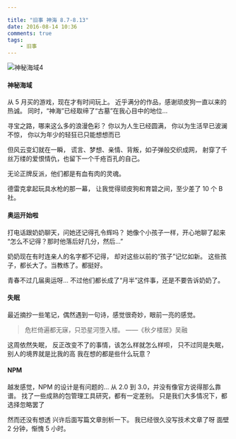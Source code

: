 ```yaml
---

title: "旧事 神海 8.7-8.13"
date: 2016-08-14 10:36
comments: true
tags: 
	- 旧事
---
```


![神秘海域4](/assets/blogImg/diary-2.jpg)

#### 神秘海域

从 5 月买的游戏，现在才有时间玩上。
近乎满分的作品，感谢顽皮狗一直以来的热诚。
同时，“神海”已经取缔了“古墓”在我心目中的地位…

寻宝之路，哪来这么多的浪漫色彩？
你以为人生已经圆满，
你以为生活早已波澜不惊，
你以为年少的轻狂已只能想想而已

但风云变幻就在一瞬，
谎言、梦想、亲情、背叛，如子弹般交织成网，
射穿了千丝万缕的爱恨情仇，也留下一个千疮百孔的自己。

无论正牌反派，他们都是有血有肉的灵魂。

德雷克拿起玩具水枪的那一幕，
让我觉得顽皮狗和育碧之间，至少差了 10 个 B 社。

<!--more-->

#### 奥运开始啦

打电话跟奶奶聊天，问她还记得孔令辉吗？
她像个小孩子一样，开心地聊了起来
“怎么不记得？那时他落后好几分，然后…”

奶奶现在有时连亲人的名字都不记得，
却对这些以前的“孩子”记忆如新。
这些孩子，都长大了。当教练了。都挺好。

青春不过几届奥运呀…
不过他们都长成了“月半”这件事，还是不要告诉奶奶了。

#### 失眠

最近摘抄一些笔记，偶然遇到一句诗，感觉很奇妙，眼前一亮的感觉。

> 危栏倚遍都无寐，只恐星河堕入楼。 ——《秋夕楼居》吴融

这周依然失眠，
反正改变不了的事情，该怎么样就怎么样呗，
只不过同是失眠，别人的境界就是比我的高
我在想的都是些什么玩意？

#### NPM

越发感觉，NPM 的设计是有问题的…
从 2.0 到 3.0，并没有像官方说得那么靠谱。
找了一些成熟的包管理工具研究，都有一定差别。
只是我们大多情况下，都选择忽略罢了

然而还没有想透
兴许后面写篇文章剖析一下。
我已经很久没写技术文章了呀
面壁 2 分钟，惭愧 5 小时。
